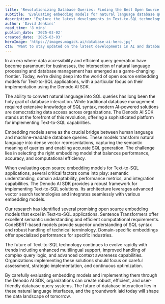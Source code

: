 ```yaml
---
title: 'Revolutionizing Database Queries: Finding the Best Open Source Embedding Model for Text-to-SQL with Denodo AI SDK'
subtitle: 'Evaluating embedding models for natural language database queries using Denodo AI SDK'
description: 'Explore the latest developments in Text-to-SQL technology as we evaluate open source embedding models and their implementation through the Denodo AI SDK, revolutionizing how businesses interact with their databases through natural language processing.'
author: 'David Jenkins'
read_time: '8 mins'
publish_date: '2025-03-02'
created_date: '2025-03-03'
heroImage: 'https://images.magick.ai/database-ai-hero.jpg'
cta: 'Want to stay updated on the latest developments in AI and database technology? Follow us on LinkedIn for expert insights and industry updates that keep you ahead of the curve!'
---
```


In an era where data accessibility and efficient query generation have become paramount for businesses, the intersection of natural language processing and database management has emerged as a game-changing frontier. Today, we're diving deep into the world of open source embedding models for Text-to-SQL applications, with a particular focus on their implementation using the Denodo AI SDK.

The ability to convert natural language into SQL queries has long been the holy grail of database interaction. While traditional database management required extensive knowledge of SQL syntax, modern AI-powered solutions are democratizing data access across organizations. The Denodo AI SDK stands at the forefront of this revolution, offering a sophisticated platform for implementing Text-to-SQL capabilities.

Embedding models serve as the crucial bridge between human language and machine-readable database queries. These models transform natural language into dense vector representations, capturing the semantic meaning of queries and enabling accurate SQL generation. The challenge lies in selecting the right embedding model that balances performance, accuracy, and computational efficiency.

When evaluating open source embedding models for Text-to-SQL applications, several critical factors come into play: semantic understanding, domain adaptability, performance metrics, and integration capabilities. The Denodo AI SDK provides a robust framework for implementing Text-to-SQL solutions. Its architecture leverages advanced vector search technologies and integrates seamlessly with various embedding models.

Our research has identified several promising open source embedding models that excel in Text-to-SQL applications. Sentence Transformers offer excellent semantic understanding and efficient computational requirements. CodeBERT-based models provide superior understanding of SQL syntax and robust handling of technical terminology. Domain-specific embeddings offer specialized performance for specific industries.

The future of Text-to-SQL technology continues to evolve rapidly with trends including enhanced multilingual support, improved handling of complex query logic, and advanced context awareness capabilities. Organizations implementing these solutions should focus on careful assessment, strategic implementation, and continuous optimization.

By carefully evaluating embedding models and implementing them through the Denodo AI SDK, organizations can create robust, efficient, and user-friendly database query systems. The future of database interaction lies in these natural language interfaces, and the groundwork laid today will shape the data landscape of tomorrow.
